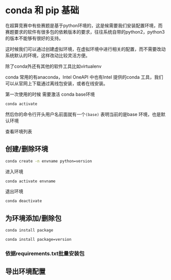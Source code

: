 # conda 和 pip 基础

在超算竞赛中有些赛题是基于python环境的，这是候需要我们安装配置环境，而赛题要求的软件有很多包的依赖版本的要求，往往系统自带的python2，python3 的版本不能够有很好的支持。

这时候我们可以通过创建虚拟环境，在虚拟环境中进行相关的配置，而不需要改动系统默认的环境，这样改动比较灵活方便。

除了conda外还有其他的软件工具比如virtualenv

conda 常用的有anaconda，Intel OneAPI 中也有Intel 提供的conda 工具，我们可以从官网上下载通过离线包安装，或者在线安装。

第一次使用的时候 需要激活 conda base环境

```bash
conda activate
```

然后你的命令行开头用户名前面就有一个`(base)` 表明当前的是base 环境，也是默认环境

查看环境列表

## 创建/删除环境

```bash
conda create -n envname python=version
```

进入环境

```bash
conda activate envname
```

退出环境

```bash
conda deactivate
```

## 为环境添加/删除包

```bash
conda install package

conda install package=version
```



### 依据requirements.txt批量安装包

## 导出环境配置

